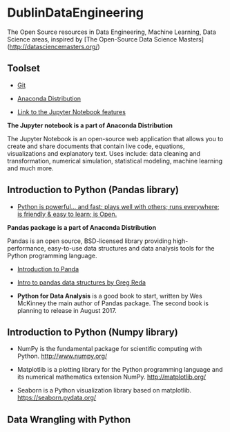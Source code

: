 # DublinDataEngineering

The Open Source resources in Data Engineering, Machine Learning, Data Science areas, inspired by [The Open-Source Data Science Masters] (http://datasciencemasters.org/)


## Toolset

* [Git](https://git-scm.com/)

* [Anaconda Distribution](https://www.continuum.io/downloads)

* [Link to the Jupyter Notebook features](http://arogozhnikov.github.io/2016/09/10/jupyter-features.html)

**The Jupyter notebook is a part of Anaconda Distribution**

The Jupyter Notebook is an open-source web application that allows you to create and share documents that contain live code, equations, visualizations and explanatory text. Uses include: data cleaning and transformation, numerical simulation, statistical modeling, machine learning and much more.


## Introduction to Python (Pandas library)


* [Python is powerful... and fast; plays well with others; runs everywhere; is friendly & easy to learn; is Open.](https://www.python.org/about/)

**Pandas package is a part of Anaconda Distribution**

Pandas is an open source, BSD-licensed library providing high-performance, easy-to-use data structures and data analysis tools for the Python programming language.

* [Introduction to Panda](http://pandas.pydata.org/pandas-docs/stable/10min.html)

* [Intro to pandas data structures by Greg Reda](http://www.gregreda.com/2013/10/26/intro-to-pandas-data-structures/)

* **Python for Data Analysis** is a good book to start, written by Wes McKinney the main author of Pandas package. The second book is planning to release in August 2017.

## Introduction to Python (Numpy library)

* NumPy is the fundamental package for scientific computing with Python. http://www.numpy.org/

* Matplotlib is a plotting library for the Python programming language and its numerical mathematics extension NumPy. http://matplotlib.org/

* Seaborn is a Python visualization library based on matplotlib. https://seaborn.pydata.org/

## Data Wrangling with Python



